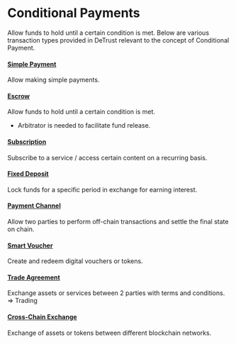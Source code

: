 # Conditional Payments

Allow funds to hold until a certain condition is met.
Below are various transaction types provided in DeTrust relevant to the concept of Conditional Payment.

#### [Simple Payment](https://github.com/laihuiqi/DeTrust/edit/contract-generator/contracts/contract-generator/conditional-payments/SimplePayment.sol)
Allow making simple payments.

#### [Escrow](https://github.com/laihuiqi/DeTrust/edit/contract-generator/contracts/contract-generator/conditional-payments/Escrow.spl)
Allow funds to hold until a certain condition is met.
- Arbitrator is needed to facilitate fund release.

#### [Subscription](https://github.com/laihuiqi/DeTrust/edit/contract-generator/contracts/contract-generator/conditional-payments/Subscription.sol)
Subscribe to a service / access certain content on a recurring basis.

#### [Fixed Deposit](https://github.com/laihuiqi/DeTrust/edit/contract-generator/contracts/contract-generator/conditional-payments/FixedDeposit.sol)
Lock funds for a specific period in exchange for earning interest.

#### [Payment Channel](https://github.com/laihuiqi/DeTrust/edit/contract-generator/contracts/contract-generator/conditional-payments/PaymentChannel.sol)
Allow two parties to perform off-chain transactions and settle the final state on chain.

#### [Smart Voucher](https://github.com/laihuiqi/DeTrust/edit/contract-generator/contracts/contract-generator/conditional-payments/SmartVoucher.sol)
Create and redeem digital vouchers or tokens.

#### [Trade Agreement](https://github.com/laihuiqi/DeTrust/edit/contract-generator/contracts/contract-generator/conditional-payments/TradeAgreement.sol)
Exchange assets or services between 2 parties with terms and conditions. => Trading

#### [Cross-Chain Exchange](https://github.com/laihuiqi/DeTrust/edit/contract-generator/contracts/contract-generator/conditional-payments/CrossChainExchange.sol)
Exchange of assets or tokens between different blockchain networks.
